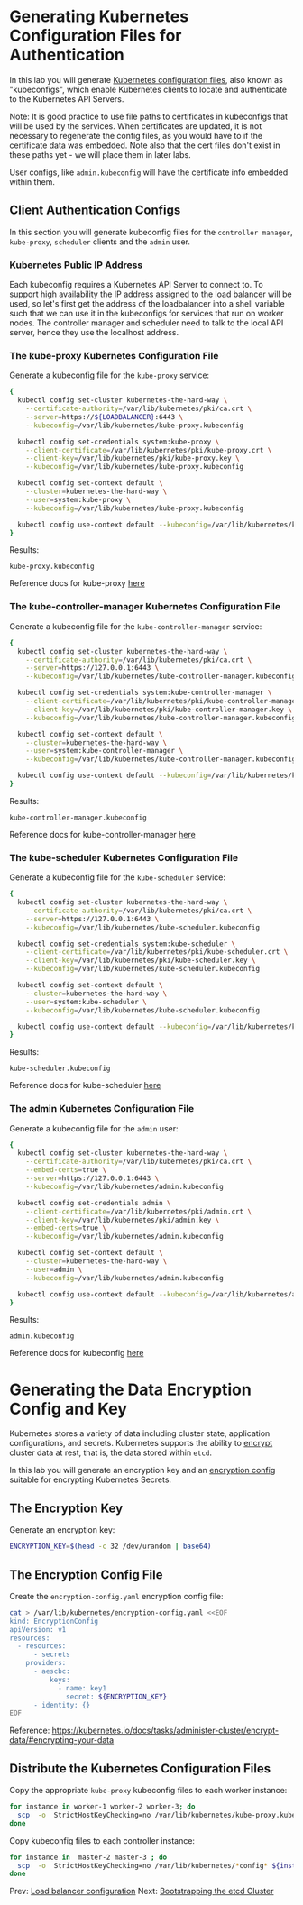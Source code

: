# Generating Kubernetes Configuration Files for Authentication

In this lab you will generate [Kubernetes configuration files](https://kubernetes.io/docs/concepts/configuration/organize-cluster-access-kubeconfig/), also known as "kubeconfigs", which enable Kubernetes clients to locate and authenticate to the Kubernetes API Servers.

Note: It is good practice to use file paths to certificates in kubeconfigs that will be used by the services. When certificates are updated, it is not necessary to regenerate the config files, as you would have to if the certificate data was embedded. Note also that the cert files don't exist in these paths yet - we will place them in later labs.

User configs, like `admin.kubeconfig` will have the certificate info embedded within them.

## Client Authentication Configs

In this section you will generate kubeconfig files for the `controller manager`, `kube-proxy`, `scheduler` clients and the `admin` user.

### Kubernetes Public IP Address

Each kubeconfig requires a Kubernetes API Server to connect to. To support high availability the IP address assigned to the load balancer will be used, so let's first get the address of the loadbalancer into a shell variable such that we can use it in the kubeconfigs for services that run on worker nodes. The controller manager and scheduler need to talk to the local API server, hence they use the localhost address.



### The kube-proxy Kubernetes Configuration File

Generate a kubeconfig file for the `kube-proxy` service:

```bash
{
  kubectl config set-cluster kubernetes-the-hard-way \
    --certificate-authority=/var/lib/kubernetes/pki/ca.crt \
    --server=https://${LOADBALANCER}:6443 \
    --kubeconfig=/var/lib/kubernetes/kube-proxy.kubeconfig

  kubectl config set-credentials system:kube-proxy \
    --client-certificate=/var/lib/kubernetes/pki/kube-proxy.crt \
    --client-key=/var/lib/kubernetes/pki/kube-proxy.key \
    --kubeconfig=/var/lib/kubernetes/kube-proxy.kubeconfig

  kubectl config set-context default \
    --cluster=kubernetes-the-hard-way \
    --user=system:kube-proxy \
    --kubeconfig=/var/lib/kubernetes/kube-proxy.kubeconfig

  kubectl config use-context default --kubeconfig=/var/lib/kubernetes/kube-proxy.kubeconfig
}
```

Results:

```
kube-proxy.kubeconfig
```

Reference docs for kube-proxy [here](https://kubernetes.io/docs/reference/command-line-tools-reference/kube-proxy/)

### The kube-controller-manager Kubernetes Configuration File

Generate a kubeconfig file for the `kube-controller-manager` service:

```bash
{
  kubectl config set-cluster kubernetes-the-hard-way \
    --certificate-authority=/var/lib/kubernetes/pki/ca.crt \
    --server=https://127.0.0.1:6443 \
    --kubeconfig=/var/lib/kubernetes/kube-controller-manager.kubeconfig

  kubectl config set-credentials system:kube-controller-manager \
    --client-certificate=/var/lib/kubernetes/pki/kube-controller-manager.crt \
    --client-key=/var/lib/kubernetes/pki/kube-controller-manager.key \
    --kubeconfig=/var/lib/kubernetes/kube-controller-manager.kubeconfig

  kubectl config set-context default \
    --cluster=kubernetes-the-hard-way \
    --user=system:kube-controller-manager \
    --kubeconfig=/var/lib/kubernetes/kube-controller-manager.kubeconfig

  kubectl config use-context default --kubeconfig=/var/lib/kubernetes/kube-controller-manager.kubeconfig
}
```

Results:

```
kube-controller-manager.kubeconfig
```

Reference docs for kube-controller-manager [here](https://kubernetes.io/docs/reference/command-line-tools-reference/kube-controller-manager/)

### The kube-scheduler Kubernetes Configuration File

Generate a kubeconfig file for the `kube-scheduler` service:

```bash
{
  kubectl config set-cluster kubernetes-the-hard-way \
    --certificate-authority=/var/lib/kubernetes/pki/ca.crt \
    --server=https://127.0.0.1:6443 \
    --kubeconfig=/var/lib/kubernetes/kube-scheduler.kubeconfig

  kubectl config set-credentials system:kube-scheduler \
    --client-certificate=/var/lib/kubernetes/pki/kube-scheduler.crt \
    --client-key=/var/lib/kubernetes/pki/kube-scheduler.key \
    --kubeconfig=/var/lib/kubernetes/kube-scheduler.kubeconfig

  kubectl config set-context default \
    --cluster=kubernetes-the-hard-way \
    --user=system:kube-scheduler \
    --kubeconfig=/var/lib/kubernetes/kube-scheduler.kubeconfig

  kubectl config use-context default --kubeconfig=/var/lib/kubernetes/kube-scheduler.kubeconfig
}
```

Results:

```
kube-scheduler.kubeconfig
```

Reference docs for kube-scheduler [here](https://kubernetes.io/docs/reference/command-line-tools-reference/kube-scheduler/)

### The admin Kubernetes Configuration File

Generate a kubeconfig file for the `admin` user:

```bash
{
  kubectl config set-cluster kubernetes-the-hard-way \
    --certificate-authority=/var/lib/kubernetes/pki/ca.crt \
    --embed-certs=true \
    --server=https://127.0.0.1:6443 \
    --kubeconfig=/var/lib/kubernetes/admin.kubeconfig

  kubectl config set-credentials admin \
    --client-certificate=/var/lib/kubernetes/pki/admin.crt \
    --client-key=/var/lib/kubernetes/pki/admin.key \
    --embed-certs=true \
    --kubeconfig=/var/lib/kubernetes/admin.kubeconfig

  kubectl config set-context default \
    --cluster=kubernetes-the-hard-way \
    --user=admin \
    --kubeconfig=/var/lib/kubernetes/admin.kubeconfig

  kubectl config use-context default --kubeconfig=/var/lib/kubernetes/admin.kubeconfig
}
```

Results:

```
admin.kubeconfig
```

Reference docs for kubeconfig [here](https://kubernetes.io/docs/tasks/access-application-cluster/configure-access-multiple-clusters/)


# Generating the Data Encryption Config and Key

Kubernetes stores a variety of data including cluster state, application configurations, and secrets. Kubernetes supports the ability to [encrypt](https://kubernetes.io/docs/tasks/administer-cluster/encrypt-data) cluster data at rest, that is, the data stored within `etcd`.

In this lab you will generate an encryption key and an [encryption config](https://kubernetes.io/docs/tasks/administer-cluster/encrypt-data/#understanding-the-encryption-at-rest-configuration) suitable for encrypting Kubernetes Secrets.

## The Encryption Key


Generate an encryption key:

```bash
ENCRYPTION_KEY=$(head -c 32 /dev/urandom | base64)
```

## The Encryption Config File

Create the `encryption-config.yaml` encryption config file:

```bash
cat > /var/lib/kubernetes/encryption-config.yaml <<EOF
kind: EncryptionConfig
apiVersion: v1
resources:
  - resources:
      - secrets
    providers:
      - aescbc:
          keys:
            - name: key1
              secret: ${ENCRYPTION_KEY}
      - identity: {}
EOF
```




Reference: https://kubernetes.io/docs/tasks/administer-cluster/encrypt-data/#encrypting-your-data

##

## Distribute the Kubernetes Configuration Files

Copy the appropriate `kube-proxy` kubeconfig files to each worker instance:

```bash
for instance in worker-1 worker-2 worker-3; do
  scp  -o  StrictHostKeyChecking=no /var/lib/kubernetes/kube-proxy.kubeconfig ${instance}:/var/lib/kubernetes/
done
```

Copy kubeconfig files to each controller instance:

```bash
for instance in  master-2 master-3 ; do
  scp  -o  StrictHostKeyChecking=no /var/lib/kubernetes/*config* ${instance}:/var/lib/kubernetes/
done
```



Prev: [Load balancer configuration](04_load_balancer_haproxy.md)
Next: [Bootstrapping the etcd Cluster](06_etcd_configuration.md)
